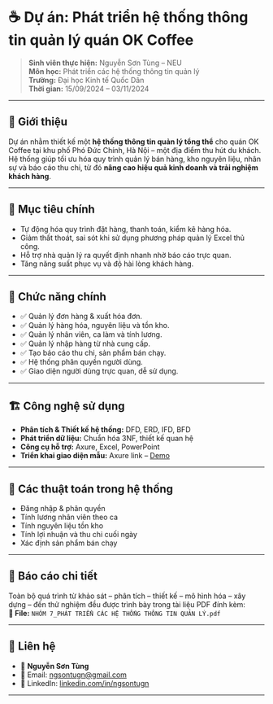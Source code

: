 # ☕ Dự án: Phát triển hệ thống thông tin quản lý quán OK Coffee

> **Sinh viên thực hiện:** Nguyễn Sơn Tùng – NEU  
> **Môn học:** Phát triển các hệ thống thông tin quản lý  
> **Trường:** Đại học Kinh tế Quốc Dân  
> **Thời gian:** 15/09/2024 – 03/11/2024  

---

## 📌 Giới thiệu

Dự án nhằm thiết kế một **hệ thống thông tin quản lý tổng thể** cho quán OK Coffee tại khu phố Phó Đức Chính, Hà Nội – một địa điểm thu hút du khách. Hệ thống giúp tối ưu hóa quy trình quản lý bán hàng, kho nguyên liệu, nhân sự và báo cáo thu chi, từ đó **nâng cao hiệu quả kinh doanh và trải nghiệm khách hàng**.

---

## 🎯 Mục tiêu chính

- Tự động hóa quy trình đặt hàng, thanh toán, kiểm kê hàng hóa.
- Giảm thất thoát, sai sót khi sử dụng phương pháp quản lý Excel thủ công.
- Hỗ trợ nhà quản lý ra quyết định nhanh nhờ báo cáo trực quan.
- Tăng năng suất phục vụ và độ hài lòng khách hàng.

---

## 🧩 Chức năng chính

- ✅ Quản lý đơn hàng & xuất hóa đơn.
- ✅ Quản lý hàng hóa, nguyên liệu và tồn kho.
- ✅ Quản lý nhân viên, ca làm và tính lương.
- ✅ Quản lý nhập hàng từ nhà cung cấp.
- ✅ Tạo báo cáo thu chi, sản phẩm bán chạy.
- ✅ Hệ thống phân quyền người dùng.
- ✅ Giao diện người dùng trực quan, dễ sử dụng.

---

## 🏗️ Công nghệ sử dụng

- **Phân tích & Thiết kế hệ thống:** DFD, ERD, IFD, BFD
- **Phát triển dữ liệu:** Chuẩn hóa 3NF, thiết kế quan hệ
- **Công cụ hỗ trợ:** Axure, Excel, PowerPoint
- **Triển khai giao diện mẫu:** Axure link – [Demo](https://27dutm.axshare.com/?g=4)

---

## 🧠 Các thuật toán trong hệ thống

- Đăng nhập & phân quyền
- Tính lương nhân viên theo ca
- Tính nguyên liệu tồn kho
- Tính lợi nhuận và thu chi cuối ngày
- Xác định sản phẩm bán chạy

---

## 🧾 Báo cáo chi tiết

Toàn bộ quá trình từ khảo sát – phân tích – thiết kế – mô hình hóa – xây dựng – đến thử nghiệm đều được trình bày trong tài liệu PDF đính kèm:  
**📄 File:** `NHÓM 7_PHÁT TRIỂN CÁC HỆ THỐNG THÔNG TIN QUẢN LÝ.pdf`

---

## 💬 Liên hệ

- 👤 **Nguyễn Sơn Tùng**  
- 📧 Email: ngsontugn@gmail.com  
- 💼 LinkedIn: [linkedin.com/in/ngsontugn](https://www.linkedin.com/in/ngsontugn)  

---
